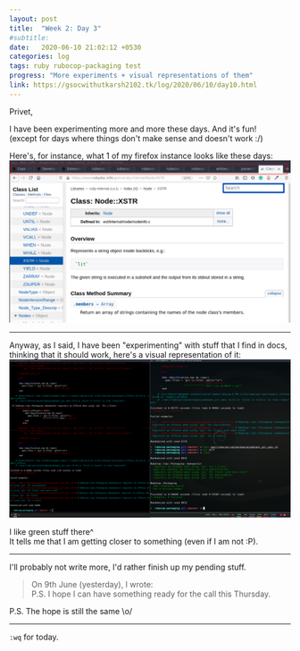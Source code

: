 ```yaml
---
layout: post
title:  "Week 2: Day 3"
#subtitle:
date:   2020-06-10 21:02:12 +0530
categories: log
tags: ruby rubocop-packaging test
progress: "More experiments + visual representations of them"
link: https://gsocwithutkarsh2102.tk/log/2020/06/10/day10.html
---
```


Privet,

I have been experimenting more and more these days. And it's fun!  
(except for days where things don't make sense and doesn't work :/)

Here's, for instance, what 1 of my firefox instance looks like these days:
![firefox snapshot](/assets/images/firefox-rubocop.png)

---

Anyway, as I said, I have been "experimenting" with stuff that I find in
docs, thinking that it should work, here's a visual representation of it:
![visual representation of stuff not working](/assets/images/experiments.png)

I like green stuff there^  
It tells me that I am getting closer to something (even if I am not :P).

---

I'll probably not write more, I'd rather finish up my
pending stuff.


> On 9th June (yesterday), I wrote:  
> P.S. I hope I can have something ready for the call this Thursday.

P.S. The hope is still the same \o/


---

`:wq` for today.
